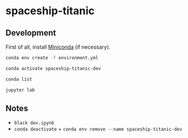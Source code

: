 # spaceship-titanic

## Development

First of all, install [Miniconda](https://docs.conda.io/en/latest/miniconda.html) (if necessary).

```bash
conda env create -f environment.yml
```

```bash
conda activate spaceship-titanic-dev
```

```bash
conda list
```

```bash
jupyter lab
```

## Notes

- `black dev.ipynb`
- `conda deactivate` + `conda env remove --name spaceship-titanic-dev`
